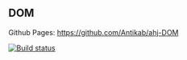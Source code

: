 ## DOM
Github Pages: https://github.com/Antikab/ahj-DOM


[![Build status](https://ci.appveyor.com/api/projects/status/90r9hfuh4ci7j7g3?svg=true)](https://ci.appveyor.com/project/Antikab/ahj-dom-8rhqq)
